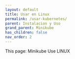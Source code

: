 ```yaml
---
layout: default
title: Usar en Linux
permalink: /usar-kubernetes/
parent: Instalacion y Uso
grand_parent: Minikube
has_children: false
nav_order: 2
---
```


This page: Minikube Use LINUX 